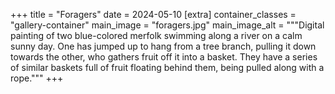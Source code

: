 +++
title = "Foragers"
date = 2024-05-10
[extra]
container_classes = "gallery-container"
main_image = "foragers.jpg"
main_image_alt = """Digital painting of two blue-colored merfolk
swimming along a river on a calm sunny day.
One has jumped up to hang from a tree branch,
pulling it down towards the other, who gathers fruit off it into a basket.
They have a series of similar baskets full of fruit floating behind them,
being pulled along with a rope."""
+++

<!-- more -->
